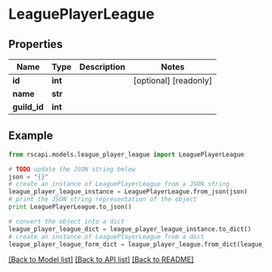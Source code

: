 # LeaguePlayerLeague


## Properties
Name | Type | Description | Notes
------------ | ------------- | ------------- | -------------
**id** | **int** |  | [optional] [readonly] 
**name** | **str** |  | 
**guild_id** | **int** |  | 

## Example

```python
from rscapi.models.league_player_league import LeaguePlayerLeague

# TODO update the JSON string below
json = "{}"
# create an instance of LeaguePlayerLeague from a JSON string
league_player_league_instance = LeaguePlayerLeague.from_json(json)
# print the JSON string representation of the object
print LeaguePlayerLeague.to_json()

# convert the object into a dict
league_player_league_dict = league_player_league_instance.to_dict()
# create an instance of LeaguePlayerLeague from a dict
league_player_league_form_dict = league_player_league.from_dict(league_player_league_dict)
```
[[Back to Model list]](../README.md#documentation-for-models) [[Back to API list]](../README.md#documentation-for-api-endpoints) [[Back to README]](../README.md)


